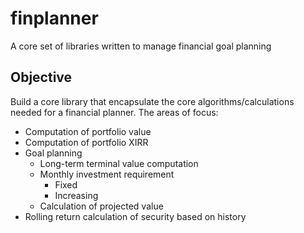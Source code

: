 # finplanner
A core set of libraries written to manage financial goal planning

## Objective
Build a core library that encapsulate the core algorithms/calculations needed for a financial planner. The areas of focus:
* Computation of portfolio value
* Computation of portfolio XIRR
* Goal planning
  * Long-term terminal value computation
  * Monthly investment requirement
    * Fixed
    * Increasing
  * Calculation of projected value
* Rolling return calculation of security based on history
